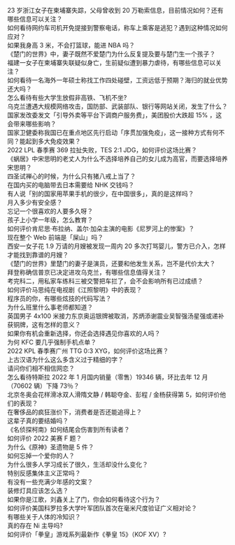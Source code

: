 23 岁浙江女子在柬埔寨失踪，父母曾收到 20 万勒索信息，目前情况如何？还有哪些信息可以关注？  
如何看待网约车司机开免提接到警察电话，称车上乘客是逃犯？遇到这种情况如何应对？  
如果我身高 3 米，不会打篮球，能进 NBA 吗？  
《楚门的世界》中，妻子既然不爱楚门为什么反复提及要与楚门生一个孩子？  
福建一女子在柬埔寨失联疑似身亡，生前疑似遭到暴力虐待，有哪些信息可以关注？  
如何看待一名海外一年硕士称找工作四处碰壁，工资远低于预期？海归的就业优势还大吗？  
怎么看待有些大学生放假非高铁、飞机不坐?  
乌克兰遭遇大规模网络攻击，国防部、武装部队、银行等网站关闭，发生了什么？  
国家发改委发文「引导外卖等平台下调商户服务费」，美团股价大跌超  15% ，这会带来哪些影响？  
国家卫健委称我国已在重点地区先行启动「序贯加强免疫」，这一接种方式有何不同？能起到多大免疫效果？  
2022 LPL 春季赛 369 拉扯失败，TES 2:1 JDG，如何评价这场比赛？  
《蜗居》中宋思明的老丈人为什么不选择培养自己的女儿成为高官，而要选择培养宋思明？  
四圣试禅心的时候，为什么只有猪八戒上当了？  
在国内买的电脑带去日本需要给 NHK 交钱吗？  
有人说「别的国家用苹果手机的很少，在中国很多」，真的是这样吗？  
月入多少有安全感？  
忘记一个很喜欢的人要多久呀？  
孩子上小学一年级，怎么教育？  
如何评价肯尼思·布拉纳、盖尔·加朵主演的电影《尼罗河上的惨案》？  
现在整个 Web 前端是「屎山」吗？  
西安一女子花 1.9 万请的月嫂被发现一周内 20 多次打骂婴儿，警方已介入，怎样才能找到靠谱的月嫂？  
《楚门的世界》里楚门的妻子是演员，还要和他发生关系，岂不是代价太大？  
拜登称确信普京已决定进攻乌克兰，有哪些信息值得关注？  
考完科二，用私家车练科三被交警把车拦了，会不会影响所有已过成绩？  
如何评价马思纯在电视剧《江照黎明》中的表现？  
程序员的你，有哪些炫技的代码写法？  
为什么班里什么事老师都知道？  
英国男子 4x100 米接力东京奥运银牌被取消，苏炳添谢震业吴智强汤星强或递补获铜牌，这有怎样的意义？  
如果你有机会重新选择，你还会选择遇见你喜欢的人吗？  
为何 KFC 要几乎强制手机点单？  
2022 KPL 春季赛广州 TTG 0:3 XYG，如何评价这场比赛？  
上古汉语为什么这么多含义过于精细的字？  
请问你们相不相信网恋？  
怎么看待特斯拉 2022 年 1 月国内销量（零售）19346 辆，环比去年 12 月（70602 辆）下降 73％？  
北京冬奥会花样滑冰双人滑隋文静 / 韩聪夺金、彭程 / 金杨获得第 5，如何评价他们的表现？  
在奢侈品的疯狂涨价下，消费者是否还能追得上？  
这辈子真的要结婚吗？  
《名侦探柯南》如何结尾会伤害到所有读者？  
如何评价 2022 美赛 F 题？  
为什么《原神》圣遗物是 5 件？  
如何忘掉一个爱你的人？  
为什么很多人学习成长了很久，生活却没什么变化？  
特别反感集体主义正常吗？  
有没有一些充满少年感的文案？  
装修灯具应该怎么选？  
如果你是江歌，刘鑫关上了门，你会如何看待这个行为？  
如何评价美国科罗拉多大学叶军团队首次在毫米尺度验证广义相对论？  
有哪些关于人体的冷知识？  
真的存在 Ni 主导吗?  
如何评价「拳皇」游戏系列最新作《拳皇 15》（KOF XV）?  
